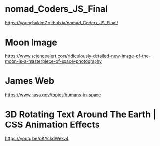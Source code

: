 # nomad_Coders_JS_Final

https://younghakim7.github.io/nomad_Coders_JS_Final/

# Moon Image

https://www.sciencealert.com/ridiculously-detailed-new-image-of-the-moon-is-a-masterpiece-of-space-photography


# James Web

https://www.nasa.gov/topics/humans-in-space


# 3D Rotating Text Around The Earth | CSS Animation Effects

https://youtu.be/pKYckdWekv4
